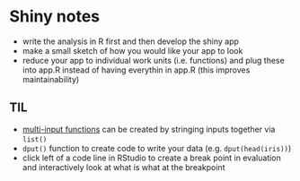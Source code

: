 # Shiny notes

* write the analysis in R first and then develop the shiny app
* make a small sketch of how you would like your app to look
* reduce your app to individual work units (i.e. functions) and plug these into app.R instead of having everythin in app.R (this improves maintainability)

## TIL

* [multi-input functions](multi_input_function) can be created by stringing inputs together via `list()`
* `dput()` function to create code to write your data (e.g. `dput(head(iris))`)
* click left of a code line in RStudio to create a break point in evaluation and interactively look at what is what at the breakpoint
